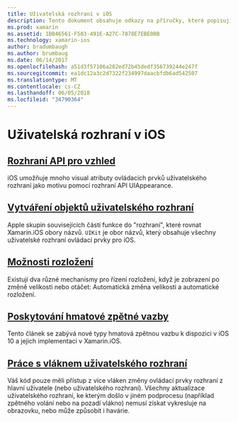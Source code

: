 ```yaml
---
title: Uživatelská rozhraní v iOS
description: Tento dokument obsahuje odkazy na příručky, které popisují, jak sestavit uživatelské rozhraní aplikace Xamarin.iOS. Propojené postupy zahrnují rozhraní API vzhled vytváření objektů uživatelského rozhraní, možnosti rozložení a další.
ms.prod: xamarin
ms.assetid: 1BB46561-F503-491E-A27C-7878E7EBE00B
ms.technology: xamarin-ios
author: bradumbaugh
ms.author: brumbaug
ms.date: 06/14/2017
ms.openlocfilehash: a51d3f57106a282ed72b45dedf356739244e247f
ms.sourcegitcommit: ea1dc12a3c2d7322f234997daacbfdb6ad542507
ms.translationtype: MT
ms.contentlocale: cs-CZ
ms.lasthandoff: 06/05/2018
ms.locfileid: "34790364"
---
```

# <a name="user-interfaces-in-ios"></a>Uživatelská rozhraní v iOS

## <a name="appearance-apiintroduction-to-the-appearance-apimd"></a>[Rozhraní API pro vzhled](introduction-to-the-appearance-api.md)

iOS umožňuje mnoho visual atributy ovládacích prvků uživatelského rozhraní jako motivu pomocí rozhraní API UIAppearance.

## <a name="creating-user-interface-objectsiosuser-interfaceios-uicreating-ui-objectsmd"></a>[Vytváření objektů uživatelského rozhraní](~/ios/user-interface/ios-ui/creating-ui-objects.md)

Apple skupin souvisejících částí funkce do "rozhraní", které rovnat Xamarin.iOS obory názvů. `UIKit` je obor názvů, který obsahuje všechny uživatelské rozhraní ovládací prvky pro iOS.

## <a name="layout-optionsiosuser-interfaceios-uilayout-optionsmd"></a>[Možnosti rozložení](~/ios/user-interface/ios-ui/layout-options.md)

Existují dva různé mechanismy pro řízení rozložení, když je zobrazení po změně velikosti nebo otáčet: Automatická změna velikosti a automatické rozložení.

## <a name="providing-haptic-feedbackiosuser-interfaceios-uihaptic-feedbackmd"></a>[Poskytování hmatové zpětné vazby](~/ios/user-interface/ios-ui/haptic-feedback.md)

Tento článek se zabývá nové typy hmatová zpětnou vazbu k dispozici v iOS 10 a jejich implementaci v Xamarin.iOS.

## <a name="working-with-the-ui-threadiosuser-interfaceios-uiui-threadmd"></a>[Práce s vláknem uživatelského rozhraní](~/ios/user-interface/ios-ui/ui-thread.md)

Váš kód pouze měli přístup z více vláken změny ovládací prvky rozhraní z hlavní uživatele (nebo uživatelského rozhraní). Všechny aktualizace uživatelského rozhraní, ke kterým došlo v jiném podprocesu (například zpětného volání nebo na pozadí vlákno) nemusí získat vykresluje na obrazovku, nebo může způsobit i havárie.




